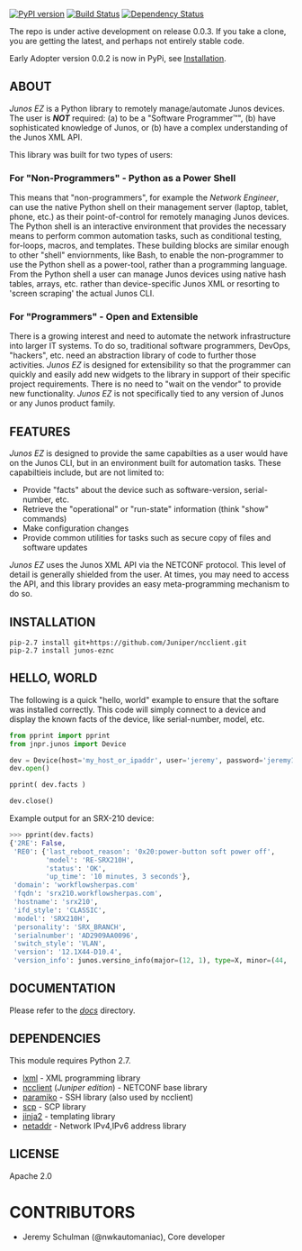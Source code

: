 [![PyPI version](https://badge.fury.io/py/junos-eznc.png)](http://badge.fury.io/py/junos-eznc)
[![Build Status](https://travis-ci.org/jeremyschulman/py-junos-eznc.png?branch=master)](https://travis-ci.org/jeremyschulman/py-junos-eznc)
[![Dependency Status](https://gemnasium.com/jeremyschulman/py-junos-eznc.png)](https://gemnasium.com/jeremyschulman/py-junos-eznc)

The repo is under active development on release 0.0.3.  If you take a clone, you are getting the latest, and perhaps not entirely stable code.  

Early Adopter version 0.0.2 is now in PyPi, see [Installation](#installation).

## ABOUT

_Junos EZ_ is a Python library to remotely manage/automate Junos devices.  The user is ***NOT*** required: (a) to be a "Software Programmer™", (b) have sophisticated knowledge of Junos, or (b) have a complex understanding of the Junos XML API.  

This library was built for two types of users:

### For "Non-Programmers" - Python as a Power Shell

This means that "non-programmers", for example the _Network Engineer_, can use the native Python shell on their management server (laptop, tablet, phone, etc.) as their point-of-control for remotely managing Junos devices. The Python shell is an interactive environment that provides the necessary means to perform common automation tasks, such as conditional testing, for-loops, macros, and templates.  These building blocks are similar enough to other "shell" enviornments, like Bash, to enable the non-programmer to use the Python shell as a power-tool, rather than a programming language.  From the Python shell a user can manage Junos devices using native hash tables, arrays, etc. rather than device-specific Junos XML or resorting to 'screen scraping' the actual Junos CLI.

### For "Programmers" - Open and Extensible

There is a growing interest and need to automate the network infrastructure into larger IT systems.  To do so, traditional software programmers, DevOps, "hackers", etc. need an abstraction library of code to further those activities.  _Junos EZ_ is designed for extensibility so that the programmer can quickly and easily add new widgets to the library in support of their specific project requirements.  There is no need to "wait on the vendor" to provide new functionality.   _Junos EZ_ is not specifically tied to any version of Junos or any Junos product family. 

## FEATURES

_Junos EZ_ is designed to provide the same capabilties as a user would have on the Junos CLI, but in an environment built for automation tasks.  These capabiltieis include, but are not limited to:

* Provide "facts" about the device such as software-version, serial-number, etc.
* Retrieve the "operational" or "run-state" information (think "show" commands)
* Make configuration changes
* Provide common utilities for tasks such as secure copy of files and software updates

_Junos EZ_ uses the Junos XML API via the NETCONF protocol.  This level of detail is generally shielded from the user.  At times, you may need to access the API, and this library provides an easy meta-programming mechanism to do so.  

## INSTALLATION

    pip-2.7 install git+https://github.com/Juniper/ncclient.git
    pip-2.7 install junos-eznc
 

## HELLO, WORLD

The following is a quick "hello, world" example to ensure that the softare was installed correctly.  This code will simply connect to a device and display the known facts of the device, like serial-number, model, etc.

````python
from pprint import pprint
from jnpr.junos import Device

dev = Device(host='my_host_or_ipaddr', user='jeremy', password='jeremy123' )
dev.open()

pprint( dev.facts )

dev.close()
````
Example output for an SRX-210 device:
````python
>>> pprint(dev.facts)
{'2RE': False,
 'RE0': {'last_reboot_reason': '0x20:power-button soft power off',
         'model': 'RE-SRX210H',
         'status': 'OK',
         'up_time': '10 minutes, 3 seconds'},
 'domain': 'workflowsherpas.com'         
 'fqdn': 'srx210.workflowsherpas.com',
 'hostname': 'srx210',
 'ifd_style': 'CLASSIC',
 'model': 'SRX210H',
 'personality': 'SRX_BRANCH',
 'serialnumber': 'AD2909AA0096',
 'switch_style': 'VLAN',
 'version': '12.1X44-D10.4',
 'version_info': junos.versino_info(major=(12, 1), type=X, minor=(44, 'D', 10), build=4)}
````
## DOCUMENTATION

Please refer to the [_docs_](docs) directory.

## DEPENDENCIES

This module requires Python 2.7.  

  * [lxml](http://lxml.de/index.html) - XML programming library
  * [ncclient](https://github.com/juniper/ncclient) (_Juniper edition_) - NETCONF base library
  * [paramiko](https://github.com/paramiko/paramiko) - SSH library (also used by ncclient)
  * [scp](https://github.com/jbardin/scp.py) - SCP library
  * [jinja2](http://jinja.pocoo.org/docs) - templating library
  * [netaddr](https://pypi.python.org/pypi/netaddr/) - Network IPv4,IPv6 address library

## LICENSE

Apache 2.0
  
# CONTRIBUTORS

  - Jeremy Schulman (@nwkautomaniac), Core developer
